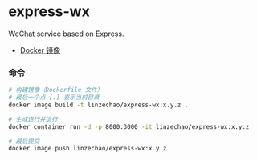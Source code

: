 # express-wx
WeChat service based on Express.
- [Docker 镜像](https://hub.docker.com/r/linzechao/express-wx/)

### 命令
```bash
# 构建镜像（Dockerfile 文件）
# 最后一个点 [.] 表示当前目录
docker image build -t linzechao/express-wx:x.y.z .

# 生成进行并运行
docker container run -d -p 8000:3000 -it linzechao/express-wx:x.y.z

# 最后提交
docker image push linzechao/express-wx:x.y.z
```
